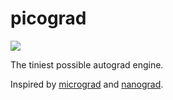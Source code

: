 # picograd

![](https://upload.wikimedia.org/wikipedia/commons/thumb/b/b1/IC_Pyrrharctia_isabella_caterpillar.JPG/1280px-IC_Pyrrharctia_isabella_caterpillar.JPG)

The tiniest possible autograd engine.

Inspired by [micrograd](https://github.com/karpathy/micrograd) and [nanograd](https://github.com/rasmusbergpalm/nanograd).